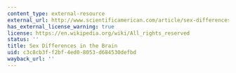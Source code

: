 ```yaml
---
content_type: external-resource
external_url: http://www.scientificamerican.com/article/sex-differences-in-the-brain/
has_external_license_warning: true
license: https://en.wikipedia.org/wiki/All_rights_reserved
status: ''
title: Sex Differences in the Brain
uid: c3c8cb3f-f2bf-4ed0-8053-d684530defbd
wayback_url: ''
---
```

